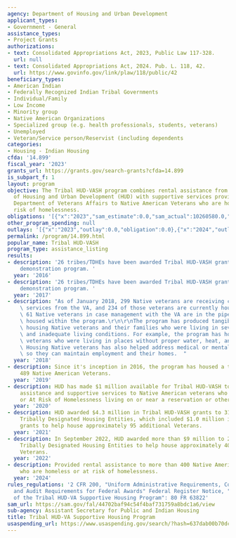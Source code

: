 ```yaml
---
agency: Department of Housing and Urban Development
applicant_types:
- Government - General
assistance_types:
- Project Grants
authorizations:
- text: Consolidated Appropriations Act, 2023, Public Law 117-328.
  url: null
- text: Consolidated Appropriations Act, 2024. Pub. L. 118, 42.
  url: https://www.govinfo.gov/link/plaw/118/public/42
beneficiary_types:
- American Indian
- Federally Recognized Indian Tribal Governments
- Individual/Family
- Low Income
- Minority group
- Native American Organizations
- Specialized group (e.g. health professionals, students, veterans)
- Unemployed
- Veteran/Service person/Reservist (including dependents
categories:
- Housing - Indian Housing
cfda: '14.899'
fiscal_year: '2023'
grants_url: https://grants.gov/search-grants?cfda=14.899
is_subpart_f: 1
layout: program
objective: The Tribal HUD-VASH program combines rental assistance from the Department
  of Housing and Urban Development (HUD) with supportive services provided by the
  Department of Veterans Affairs to Native American Veterans who are homeless or at
  risk of homelessness.
obligations: '[{"x":"2023","sam_estimate":0.0,"sam_actual":10260580.0,"usa_spending_actual":0.0},{"x":"2024","sam_estimate":0.0,"sam_actual":9987212.0,"usa_spending_actual":0.0},{"x":"2025","sam_estimate":0.0,"sam_actual":5000000.0,"usa_spending_actual":0.0}]'
other_program_spending: null
outlays: '[{"x":"2023","outlay":0.0,"obligation":0.0},{"x":"2024","outlay":0.0,"obligation":0.0},{"x":"2025","outlay":0.0,"obligation":0.0}]'
permalink: /program/14.899.html
popular_name: Tribal HUD-VASH
program_type: assistance_listing
results:
- description: '26 tribes/TDHEs have been awarded Tribal HUD-VASH grants under the
    demonstration program. '
  year: '2016'
- description: '26 tribes/TDHEs have been awarded Tribal HUD-VASH grants under the
    demonstration program. '
  year: '2017'
- description: "As of January 2018, 299 Native veterans are receiving case management\
    \ services from the VA, and 234 of those veterans are currently housed. The remaining\
    \ 61 Native veterans in case management with the VA are in the pipeline to be\
    \ housed within the program.\r\n\r\nThe program has produced tangible results,\
    \ housing Native veterans and their families who were living in severely overcrowded\
    \ and inadequate living conditions. For example, the program has housed Native\
    \ veterans who were living in places without proper water, heat, and electricity.\
    \ Housing Native veterans has also helped address medical or mental health needs\
    \ so they can maintain employment and their homes.  "
  year: '2018'
- description: Since it's inception in 2016, the program has housed a total of approximately
    489 Native American Veterans.
  year: '2019'
- description: HUD has made $1 million available for Tribal HUD-VASH to provide rental
    assistance and supportive services to Native American veterans who are Homeless
    or At Risk of Homelessness living on or near a reservation or other Indian areas.
  year: '2020'
- description: HUD awarded $4.3 million in Tribal HUD-VASH grants to 31 Tribes and
    Tribally Designated Housing Entities, which included $1.0 million in expansion
    grants to help house approximately 95 additional Veterans.
  year: '2021'
- description: In September 2022, HUD awarded more than $9 million to 28 Tribes and
    Tribally Designated Housing Entities to help house approximately 400 Native American
    Veterans.
  year: '2022'
- description: Provided rental assistance to more than 400 Native American Veterans
    who are homeless or at risk of homelessness.
  year: '2024'
rules_regulations: '2 CFR 200, "Uniform Administrative Requirements, Cost Principles,
  and Audit Requirements for Federal Awards" Federal Register Notice, "Implementation
  of the Tribal HUD-VA Supportive Housing Program": 80 FR 63822'
sam_url: https://sam.gov/fal/44702baf94c54f4baf731759a8bdc1a6/view
sub-agency: Assistant Secretary for Public and Indian Housing
title: Tribal HUD-VA Supportive Housing Program
usaspending_url: https://www.usaspending.gov/search/?hash=637dab00b70dca558d05af610a645ac9
---
```

